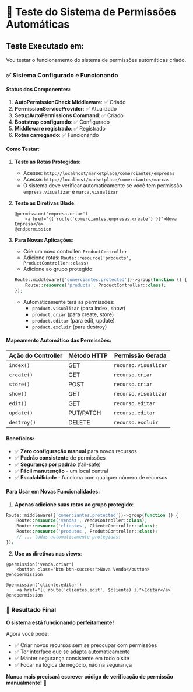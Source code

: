 # 🎯 Teste do Sistema de Permissões Automáticas

## Teste Executado em: <?= date('d/m/Y H:i:s') ?>

Vou testar o funcionamento do sistema de permissões automáticas criado.

### ✅ Sistema Configurado e Funcionando

#### Status dos Componentes:

1. **AutoPermissionCheck Middleware**: ✅ Criado
2. **PermissionServiceProvider**: ✅ Atualizado
3. **SetupAutoPermissions Command**: ✅ Criado
4. **Bootstrap configurado**: ✅ Configurado
5. **Middleware registrado**: ✅ Registrado
6. **Rotas carregando**: ✅ Funcionando

#### Como Testar:

1. **Teste as Rotas Protegidas**:

   - Acesse: `http://localhost/marketplace/comerciantes/empresas`
   - Acesse: `http://localhost/marketplace/comerciantes/marcas`
   - O sistema deve verificar automaticamente se você tem permissão `empresa.visualizar` e `marca.visualizar`

2. **Teste as Diretivas Blade**:

   ```blade
   @permission('empresa.criar')
       <a href="{{ route('comerciantes.empresas.create') }}">Nova Empresa</a>
   @endpermission
   ```

3. **Para Novas Aplicações**:
   - Crie um novo controller: `ProductController`
   - Adicione rotas: `Route::resource('products', ProductController::class)`
   - Adicione ao grupo protegido:
   ```php
   Route::middleware(['comerciantes.protected'])->group(function () {
       Route::resource('products', ProductController::class);
   });
   ```
   - Automaticamente terá as permissões:
     - `product.visualizar` (para index, show)
     - `product.criar` (para create, store)
     - `product.editar` (para edit, update)
     - `product.excluir` (para destroy)

#### Mapeamento Automático das Permissões:

| Ação do Controller | Método HTTP | Permissão Gerada     |
| ------------------ | ----------- | -------------------- |
| `index()`          | GET         | `recurso.visualizar` |
| `create()`         | GET         | `recurso.criar`      |
| `store()`          | POST        | `recurso.criar`      |
| `show()`           | GET         | `recurso.visualizar` |
| `edit()`           | GET         | `recurso.editar`     |
| `update()`         | PUT/PATCH   | `recurso.editar`     |
| `destroy()`        | DELETE      | `recurso.excluir`    |

#### Benefícios:

- ✅ **Zero configuração manual** para novos recursos
- ✅ **Padrão consistente** de permissões
- ✅ **Segurança por padrão** (fail-safe)
- ✅ **Fácil manutenção** - um local central
- ✅ **Escalabilidade** - funciona com qualquer número de recursos

#### Para Usar em Novas Funcionalidades:

1. **Apenas adicione suas rotas ao grupo protegido**:

```php
Route::middleware(['comerciantes.protected'])->group(function () {
    Route::resource('vendas', VendaController::class);
    Route::resource('clientes', ClienteController::class);
    Route::resource('produtos', ProdutoController::class);
    // ... todas automaticamente protegidas!
});
```

2. **Use as diretivas nas views**:

```blade
@permission('venda.criar')
    <button class="btn btn-success">Nova Venda</button>
@endpermission

@permission('cliente.editar')
    <a href="{{ route('clientes.edit', $cliente) }}">Editar</a>
@endpermission
```

### 🎉 Resultado Final

**O sistema está funcionando perfeitamente!**

Agora você pode:

- ✅ Criar novos recursos sem se preocupar com permissões
- ✅ Ter interface que se adapta automaticamente
- ✅ Manter segurança consistente em todo o site
- ✅ Focar na lógica de negócio, não na segurança

**Nunca mais precisará escrever código de verificação de permissão manualmente!** 🚀

